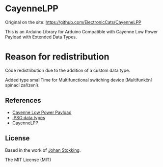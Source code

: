 # CayenneLPP
Original on the site: https://github.com/ElectronicCats/CayenneLPP

This is an Arduino Library for Arduino Compatible with Cayenne Low Power Payload with Extended Data Types.

# Reason for redistribution
Code redistribution due to the addition of a custom data type.

Added type smallTime for Multifunctional switching device (Multifunkční spínací zařízení).


## References
* [Cayenne Low Power Payload](https://mydevices.com/cayenne/docs/#lora-cayenne-low-power-payload)
* [IPSO data types](http://openmobilealliance.org/wp/OMNA/LwM2M/LwM2MRegistry.html#extlabel)
* [CayenneLPP](https://github.com/ElectronicCats/CayenneLPP)

## License
Based in the work of [Johan Stokking](https://github.com/TheThingsNetwork/arduino-device-lib).

The MIT License (MIT)

